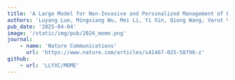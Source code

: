 ```yaml
---
title: 'A Large Model for Non-Invasive and Personalized Management of Breast Cancer from Multiparametric MRI'
authors: 'Luyang Luo, Mingxiang Wu, Mei Li, Yi Xin, Qiong Wang, Varut Vardhanabhuti, Winnie CW Chu, Zhenhui Li#, Juan Zhou#, Pranav Rajpurkar, Hao Chen#'
pub_date: '2025-04-04'
image: '/static/img/pub/2024_mome.png'
journal:
    - name: 'Nature Communications'
      url: 'https://www.nature.com/articles/s41467-025-58798-z'
github:
    - url: 'LLYXC/MOME'
---
```


